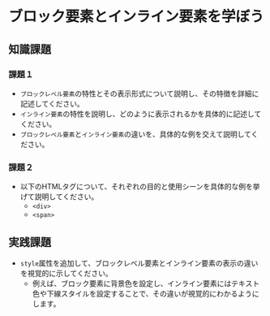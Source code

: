 # ブロック要素とインライン要素を学ぼう

## 知識課題

### 課題１

- `ブロックレベル要素`の特性とその表示形式について説明し、その特徴を詳細に記述してください。
- `インライン要素`の特性を説明し、どのように表示されるかを具体的に記述してください。
- `ブロックレベル要素`と`インライン要素`の違いを、具体的な例を交えて説明してください。

### 課題２

- 以下のHTMLタグについて、それぞれの目的と使用シーンを具体的な例を挙げて説明してください。
  - `<div>`
  - `<span>`

## 実践課題

- `style`属性を追加して、ブロックレベル要素とインライン要素の表示の違いを視覚的に示してください。
  - 例えば、ブロック要素に背景色を設定し、インライン要素にはテキスト色や下線スタイルを設定することで、その違いが視覚的にわかるようにします。
